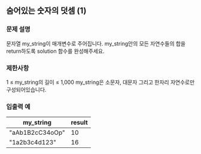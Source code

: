 ## 숨어있는 숫자의 덧셈 (1)

### 문제 설명
문자열 my_string이 매개변수로 주어집니다. my_string안의 모든 자연수들의 합을 return하도록 solution 함수를 완성해주세요.

### 제한사항
1 ≤ my_string의 길이 ≤ 1,000
my_string은 소문자, 대문자 그리고 한자리 자연수로만 구성되어있습니다.

### 입출력 예
| my_string |	result |
|-|-|
| "aAb1B2cC34oOp" |	10|
|"1a2b3c4d123"	|16|
